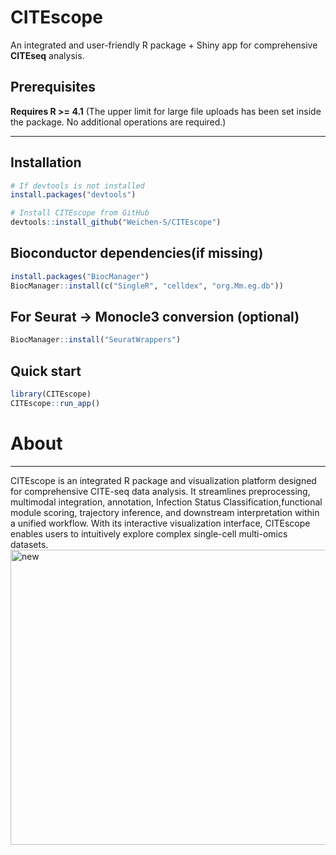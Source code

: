 # CITEscope

An integrated and user-friendly R package + Shiny app for comprehensive **CITEseq** analysis.

## Prerequisites
**Requires R >= 4.1**
(The upper limit for large file uploads has been set inside the package. No additional operations are required.)

---

## Installation

```r
# If devtools is not installed
install.packages("devtools")

# Install CITEscope from GitHub
devtools::install_github("Weichen-S/CITEscope")

```

## Bioconductor dependencies(if missing)
```r
install.packages("BiocManager")
BiocManager::install(c("SingleR", "celldex", "org.Mm.eg.db"))
```
## For Seurat → Monocle3 conversion (optional)
```r
BiocManager::install("SeuratWrappers")
```
## Quick start
```r
library(CITEscope)
CITEscope::run_app()
```
# About
---
CITEscope is an integrated R package and visualization platform designed for comprehensive CITE-seq data analysis. It streamlines preprocessing, multimodal integration, annotation, Infection Status Classification,functional module scoring, trajectory inference, and downstream interpretation within a unified workflow. With its interactive visualization interface, CITEscope enables users to intuitively explore complex single-cell multi-omics datasets.
<img width="838" height="472" alt="new" src="https://github.com/user-attachments/assets/0dc7d4f4-a528-4931-8598-750c477fa1ac" />

